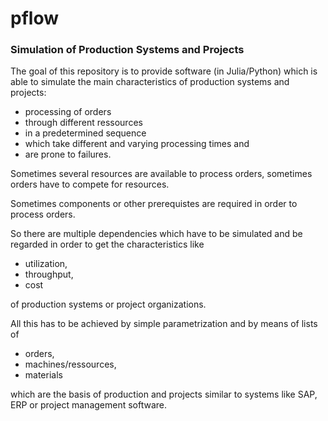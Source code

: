 # pflow

### Simulation of Production Systems and Projects

The goal of this repository is to provide software (in Julia/Python) which is able to simulate the main characteristics of production systems and projects:

- processing of orders
- through different ressources 
- in a predetermined sequence
- which take different and varying processing times and
- are prone to failures.

Sometimes several resources are available to process orders, sometimes orders have to compete for resources.

Sometimes components or other prerequistes are required in order to process orders.

So there are multiple dependencies which have to be simulated and be regarded in order to get the characteristics like

- utilization,
- throughput,
- cost

of production systems or project organizations.

All this has to be achieved by simple parametrization and by means of lists of

- orders,
- machines/ressources,
- materials

which are the basis of production and projects similar to systems like SAP, ERP or project management software.

 